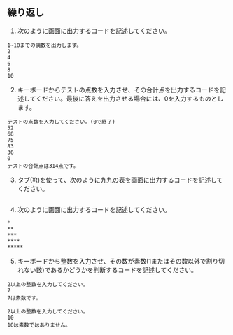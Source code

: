 ## 繰り返し
1. 次のように画面に出力するコードを記述してください。

~~~
1~10までの偶数を出力します。
2
4
6
8
10
~~~

2. キーボードからテストの点数を入力させ、その合計点を出力するコードを記述してください。最後に答えを出力させる場合には、0を入力するものとします。

~~~
テストの点数を入力してください。(0で終了)
52
68
75
83
36
0
テストの合計点は314点です。
~~~  

3. タブ(¥t)を使って、次のように九九の表を画面に出力するコードを記述してください。

~~~

~~~

4. 次のように画面に出力するコードを記述してください。

~~~  
*
**
***
****
*****
~~~

5. キーボードから整数を入力させ、その数が素数(1またはその数以外で割り切れない数)であるかどうかを判断するコードを記述してください。

~~~
2以上の整数を入力してください。
7
7は素数です。
~~~

~~~
2以上の整数を入力してください。
10
10は素数ではありません。
~~~
